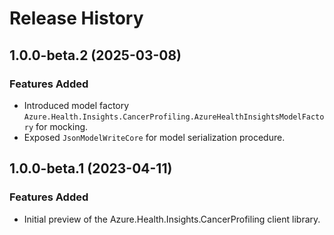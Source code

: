 # Release History

## 1.0.0-beta.2 (2025-03-08)

### Features Added

- Introduced model factory `Azure.Health.Insights.CancerProfiling.AzureHealthInsightsModelFactory` for mocking.
- Exposed `JsonModelWriteCore` for model serialization procedure.

## 1.0.0-beta.1 (2023-04-11)

### Features Added
- Initial preview of the Azure.Health.Insights.CancerProfiling client library.

